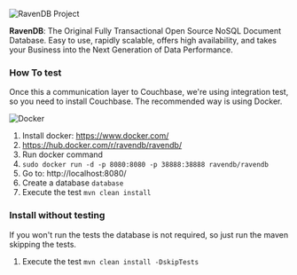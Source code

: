 ![RavenDB Project](https://ravendb.net/Content/images/logo/ravendb_logo_small.jpg)



**RavenDB**: The Original Fully Transactional Open Source NoSQL Document Database. Easy to use, rapidly scalable, offers high availability, and takes your Business into the Next Generation of Data Performance.


### How To test

Once this a communication layer to Couchbase, we're using integration test, so you need to install Couchbase. The recommended way is using Docker.

![Docker](https://www.docker.com/sites/default/files/horizontal_large.png)


1. Install docker: https://www.docker.com/
1. https://hub.docker.com/r/ravendb/ravendb/
1. Run docker command
1. `sudo docker run -d -p 8080:8080 -p 38888:38888 ravendb/ravendb`
1. Go to: http://localhost:8080/
1. Create a database `database`
1. Execute the test `mvn clean install`


### Install without testing


If you won't run the tests the database is not required, so just run the maven skipping the tests.

1. Execute the test `mvn clean install -DskipTests`
